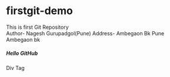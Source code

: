 # firstgit-demo
This is first Git Repository 
<br>
Author- Nagesh Gurupadgol(Pune)
Address- Ambegaon Bk Pune
Ambegaon bk
<h5>Hello GitHub</h5>
<div>Div Tag </div>
